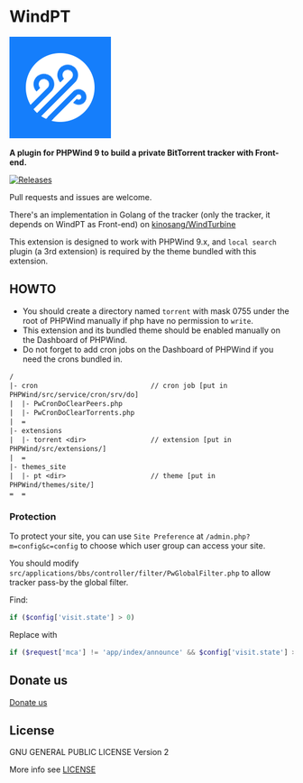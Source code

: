 WindPT
======

![WindPT Logo](extensions/torrent/res/images/WindPT.png)

**A plugin for PHPWind 9 to build a private BitTorrent tracker with Front-end.**

[![Releases](https://img.shields.io/github/release/kinosang/WindPT.svg)](https://github.com/kinosang/WindPT/releases/latest)

Pull requests and issues are welcome.

There's an implementation in Golang of the tracker (only the tracker, it depends on WindPT as Front-end) on [kinosang/WindTurbine](https://github.com/kinosang/WindTurbine)

This extension is designed to work with PHPWind 9.x, and `local search` plugin (a 3rd extension) is required by the theme bundled with this extension.

## HOWTO

* You should create a directory named `torrent` with mask 0755 under the root of PHPWind manually if php have no permission to `write`.
* This extension and its bundled theme should be enabled manually on the Dashboard of PHPWind.
* Do not forget to add cron jobs on the Dashboard of PHPWind if you need the crons bundled in.

```
/
|- cron                            // cron job [put in PHPWind/src/service/cron/srv/do]
|  |- PwCronDoClearPeers.php
|  |- PwCronDoClearTorrents.php
|  =
|- extensions
|  |- torrent <dir>                // extension [put in PHPWind/src/extensions/]
|  =
|- themes_site
|  |- pt <dir>                     // theme [put in PHPWind/themes/site/]
=  =
```

### Protection

To protect your site, you can use `Site Preference` at `/admin.php?m=config&c=config` to choose which user group can access your site.

You should modify `src/applications/bbs/controller/filter/PwGlobalFilter.php` to allow tracker pass-by the global filter.

Find:

```php
if ($config['visit.state'] > 0)
```

Replace with

```php
if ($request['mca'] != 'app/index/announce' && $config['visit.state'] > 0)
```

## Donate us

[Donate us](https://7in0.me/#donate)

## License

GNU GENERAL PUBLIC LICENSE Version 2

More info see [LICENSE](LICENSE)
